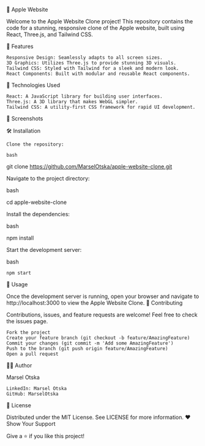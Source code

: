 🍎 Apple Website 

Welcome to the Apple Website Clone project! This repository contains the code for a stunning, responsive clone of the Apple website, built using React, Three.js, and Tailwind CSS.

🌟 Features

    Responsive Design: Seamlessly adapts to all screen sizes.
    3D Graphics: Utilizes Three.js to provide stunning 3D visuals.
    Tailwind CSS: Styled with Tailwind for a sleek and modern look.
    React Components: Built with modular and reusable React components.

🚀 Technologies Used

    React: A JavaScript library for building user interfaces.
    Three.js: A 3D library that makes WebGL simpler.
    Tailwind CSS: A utility-first CSS framework for rapid UI development.

📸 Screenshots


🛠️ Installation

    Clone the repository:

    bash

git clone https://github.com/MarselOtska/apple-website-clone.git

Navigate to the project directory:

bash

cd apple-website-clone

Install the dependencies:

bash

npm install

Start the development server:

bash

    npm start

📄 Usage

Once the development server is running, open your browser and navigate to http://localhost:3000 to view the Apple Website Clone.
🤝 Contributing

Contributions, issues, and feature requests are welcome! Feel free to check the issues page.

    Fork the project
    Create your feature branch (git checkout -b feature/AmazingFeature)
    Commit your changes (git commit -m 'Add some AmazingFeature')
    Push to the branch (git push origin feature/AmazingFeature)
    Open a pull request

🧑‍💻 Author

Marsel Otska

    LinkedIn: Marsel Otska
    GitHub: MarselOtska

📃 License

Distributed under the MIT License. See LICENSE for more information.
❤️ Show Your Support

Give a ⭐️ if you like this project!